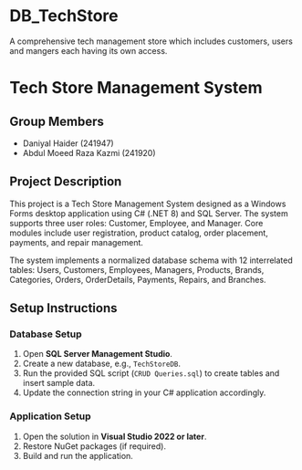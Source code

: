 # DB_TechStore
A comprehensive tech management store which includes customers, users and mangers each having its own access.

# Tech Store Management System

## Group Members
- Daniyal Haider (241947)  
- Abdul Moeed Raza Kazmi (241920)

## Project Description
This project is a Tech Store Management System designed as a Windows Forms desktop application using C# (.NET 8) and SQL Server. The system supports three user roles: Customer, Employee, and Manager. Core modules include user registration, product catalog, order placement, payments, and repair management.

The system implements a normalized database schema with 12 interrelated tables: Users, Customers, Employees, Managers, Products, Brands, Categories, Orders, OrderDetails, Payments, Repairs, and Branches.

## Setup Instructions

### Database Setup
1. Open **SQL Server Management Studio**.
2. Create a new database, e.g., `TechStoreDB`.
3. Run the provided SQL script (`CRUD Queries.sql`) to create tables and insert sample data.
4. Update the connection string in your C# application accordingly.

### Application Setup
1. Open the solution in **Visual Studio 2022 or later**.
2. Restore NuGet packages (if required).
3. Build and run the application.


